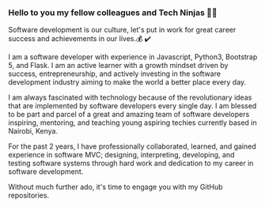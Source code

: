 ### Hello to you my fellow colleagues and Tech Ninjas 🥷👋
Software development is our culture, let's put in work for great career success and achievements in our lives.💰 ✔️

<!--
**KyleGichez/KyleGichez** is a ✨ _special_ ✨ repository because its `README.md` (this file) appears on your GitHub profile.

Here are some ideas to get you started:

- 🔭 I’m currently working on ...
- 🌱 I’m currently learning ...
- 👯 I’m looking to collaborate on ...
- 🤔 I’m looking for help with ...
- 💬 Ask me about ...
- 📫 How to reach me: ...
- 😄 Pronouns: ...
- ⚡ Fun fact: ...
-->
I am a software developer with experience in Javascript, Python3, Bootstrap 5, and Flask. I am an active learner with a growth mindset driven by success, entrepreneurship, and actively investing in the software development industry aiming to make the world a better place every day.

I am always fascinated with technology because of the revolutionary ideas that are implemented by software developers every single day. I am blessed to be part and parcel of a great and amazing team of software developers inspiring, mentoring, and teaching young aspiring techies currently based in Nairobi, Kenya.

For the past 2 years, I have professionally collaborated, learned, and gained experience in software MVC; designing, interpreting, developing, and testing software systems through hard work and dedication to my career in software development.

Without much further ado, it's time to engage you with my GitHub repositories.

